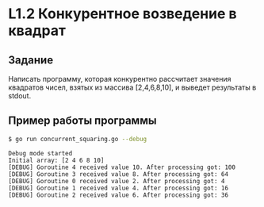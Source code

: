 # L1.2 Конкурентное возведение в квадрат
## Задание
Написать программу, которая конкурентно рассчитает значения квадратов чисел, взятых из массива [2,4,6,8,10], и выведет результаты в stdout.
## Пример работы программы
```bash
$ go run concurrent_squaring.go --debug
```
```
Debug mode started
Initial array: [2 4 6 8 10]
[DEBUG] Goroutine 4 received value 10. After processing got: 100
[DEBUG] Goroutine 3 received value 8. After processing got: 64
[DEBUG] Goroutine 0 received value 2. After processing got: 4
[DEBUG] Goroutine 1 received value 4. After processing got: 16
[DEBUG] Goroutine 2 received value 6. After processing got: 36
```
